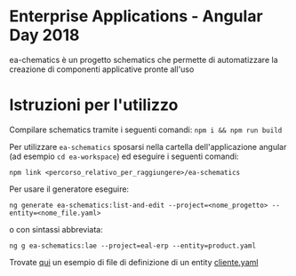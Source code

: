 # Enterprise Applications - Angular Day 2018

ea-chematics è un progetto schematics che permette di automatizzare la creazione di componenti applicative pronte all'uso

# Istruzioni per l'utilizzo

Compilare schematics tramite i seguenti comandi:
`npm i && npm run build`

Per utilizzare `ea-schematics` sposarsi nella cartella dell'applicazione angular (ad esempio `cd ea-workspace`) ed eseguire i seguenti comandi:

```terminal
npm link <percorso_relativo_per_raggiungere>/ea-schematics
```

Per usare il generatore eseguire:

```terminal
ng generate ea-schematics:list-and-edit --project=<nome_progetto> --entity=<nome_file.yaml>
```

o con sintassi abbreviata:

```terminal
ng g ea-schematics:lae --project=eal-erp --entity=product.yaml
```

Trovate [qui](product.yaml) un esempio di file di definizione di un entity [cliente.yaml](product.yaml)
